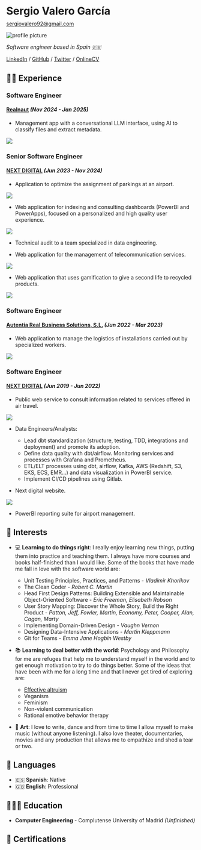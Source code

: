 <link rel="stylesheet" href="{{ site.baseurl }}/assets/css/main.css">

<div class="title">
  <div>
    <h1 style="margin-bottom: 0.5rem">Sergio Valero García</h1>
    <a href="mailto:sergiovalero92@gmail.com">sergiovalero92@gmail.com</a>
    <p></p>
  </div>
  <img class="avatar" src="{{ site.baseurl }}/assets/images/profile.png" alt="profile picture" />
</div>

_Software engineer based in Spain 🇪🇸_

[LinkedIn](https://www.linkedin.com/in/sergio-valero-garcia/) / [GitHub](https://github.com/sergiovalerogarcia/) / [Twitter](https://twitter.com/devegloper/) / [OnlineCV](https://sergiovalerogarcia.github.io/cv/)


## 👩‍💻 Experience

###  Software Engineer
#### [Realnaut](https://realnaut.com/) _(Nov 2024 - Jan 2025)_

- Management app with a conversational LLM interface, using AI to classify files and extract metadata.
<div class="skills" style="width: 11rem; margin-bottom: 20px">
  <img src="https://skillicons.dev/icons?i=java,maven,spring,ts,react,postgres,kafka,redis,kubernetes,azure,github" />
</div>

### Senior Software Engineer
#### [NEXT DIGITAL](https://www.nextdigital.es) _(Jun 2023 - Nov 2024)_

- Application to optimize the assignment of parkings at an airport.
<div class="skills" style="width: 11rem">
  <img src="https://skillicons.dev/icons?i=java,maven,spring,ts,react,vite,materialui,postgres,aws,figma,gitlab" />
</div>

- Web application for indexing and consulting dashboards (PowerBI and PowerApps), focused on a personalized and high quality user experience.
<div class="skills" style="width: 11rem">
  <img src="https://skillicons.dev/icons?i=java,maven,spring,ts,react,vite,materialui,postgres,aws,figma,gitlab" />
</div>

- Technical audit to a team specialized in data engineering.

- Web application for the management of telecommunication services.
<div class="skills" style="width: 7rem">
  <img src="https://skillicons.dev/icons?i=java,maven,spring,kubernetes,azure,ts,react" />
</div>

- Web application that uses gamification to give a second life to recycled products.
<div class="skills" style="width: 4rem; margin-bottom: 20px">
  <img src="https://skillicons.dev/icons?i=vue,gcp,azure,vuetify" />
</div>

### Software Engineer
#### [Autentia Real Business Solutions, S.L.](https://www.autentia.com/) _(Jun 2022 - Mar 2023)_

- Web application to manage the logistics of installations carried out by specialized workers.
<div class="skills" style="width: 10rem; margin-bottom: 20px">
  <img src="https://skillicons.dev/icons?i=kotlin,maven,angular,kubernetes,aws,grafana,postgres,github,gitlab,figma" />
</div>

### Software Engineer
#### [NEXT DIGITAL](https://www.nextdigital.es) _(Jun 2019 - Jun 2022)_

- Public web service to consult information related to services offered in air travel.
<div class="skills" style="width: 6rem">
  <img src="https://skillicons.dev/icons?i=python,fastapi,kubernetes,gitlab,aws,grafana" />
</div>

- Data Engineers/Analysts:
  - Lead dbt standardization (structure, testing, TDD, integrations and deployment) and promote its adoption.
  - Define data quality with dbt/airflow. Monitoring services and processes with Grafana and Prometheus.
  - ETL/ELT processes using dbt, airflow, Kafka, AWS (Redshift, S3, EKS, ECS, EMR...) and data visualization in PowerBI service.
  - Implement CI/CD pipelines using Gitlab.

- Next digital website.
<div class="skills" style="width: 4rem">
  <img src="https://skillicons.dev/icons?i=nuxtjs,jest,gitlab,kubernetes" />
</div>

- PowerBI reporting suite for airport management.
  
## 🥰 Interests

- 💻 **Learning to do things right**: I really enjoy learning new things, putting them into practice and teaching them. I always have more courses and books half-finished than I would like. Some of the books that have made me fall in love with the software world are:
  - Unit Testing Principles, Practices, and Patterns - _Vladimir Khorikov_
  - The Clean Coder - _Robert C. Martin_
  - Head First Design Patterns: Building Extensible and Maintainable Object-Oriented Software - _Eric Freeman, Elisabeth Robson_
  - User Story Mapping: Discover the Whole Story, Build the Right Product - _Patton, Jeff, Fowler, Martin, Economy, Peter, Cooper, Alan, Cagan, Marty_
  - Implementing Domain-Driven Design - _Vaughn Vernon_
  - Designing Data-Intensive Applications - _Martin Kleppmann_
  - Git for Teams - _Emma Jane Hogbin Westby_

- 📚 **Learning to deal better with the world**: Psychology and Philosophy for me are refuges that help me to understand myself in the world and to get enough motivation to try to do things better. Some of the ideas that have been with me for a long time and that I never get tired of exploring are:
  - [Effective altruism](https://www.effectivealtruism.org/)
  - Veganism
  - Feminism
  - Non-violent communication
  - Rational emotive behavior therapy

- 💃 **Art**: I love to write, dance and from time to time I allow myself to make music (without anyone listening). I also love theater, documentaries, movies and any production that allows me to empathize and shed a tear or two.

## 💬 Languages

- 🇪🇸 **Spanish**: Native
- 🇬🇧 **English**: Professional

## 👩🏼‍🎓 Education

- **Computer Engineering** - Complutense University of Madrid _(Unfinished)_

## 📜 Certifications

<div data-iframe-width="150" data-iframe-height="270" data-share-badge-id="552292b3-5e70-4e32-9ef4-e3de005d448c" data-share-badge-host="https://www.credly.com"></div><script type="text/javascript" async src="//cdn.credly.com/assets/utilities/embed.js"></script>

<div data-iframe-width="150" data-iframe-height="270" data-share-badge-id="23e6dc16-41e6-4ad6-a649-0bfc5aad63d1" data-share-badge-host="https://www.credly.com"></div><script type="text/javascript" async src="//cdn.credly.com/assets/utilities/embed.js"></script>

<div data-iframe-width="150" data-iframe-height="270" data-share-badge-id="a1c422ad-7559-459e-8faf-3ec7628d76e7" data-share-badge-host="https://www.credly.com"></div><script type="text/javascript" async src="//cdn.credly.com/assets/utilities/embed.js"></script>
